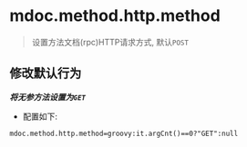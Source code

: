 # mdoc.method.http.method

> 设置方法文档(rpc)HTTP请求方式, 默认`POST`


## 修改默认行为

***将无参方法设置为`GET`***

- 配置如下:

```properties
mdoc.method.http.method=groovy:it.argCnt()==0?"GET":null
```